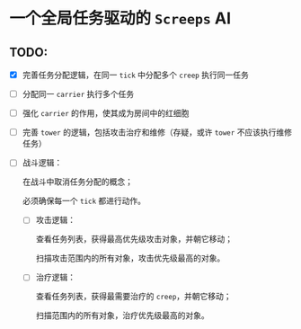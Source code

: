 # 一个全局任务驱动的 `Screeps` AI

## TODO:

- [x] 完善任务分配逻辑，在同一 `tick` 中分配多个 `creep` 执行同一任务

- [ ] 分配同一 `carrier` 执行多个任务

- [ ] 强化 `carrier` 的作用，使其成为房间中的红细胞

- [ ] 完善 `tower` 的逻辑，包括攻击治疗和维修（存疑，或许 `tower` 不应该执行维修任务）

- [ ] 战斗逻辑：

  在战斗中取消任务分配的概念；

  必须确保每一个 `tick` 都进行动作。

  - [ ] 攻击逻辑：

    查看任务列表，获得最高优先级攻击对象，并朝它移动；

    扫描攻击范围内的所有对象，攻击优先级最高的对象。

  - [ ] 治疗逻辑：

    查看任务列表，获得最需要治疗的 `creep`，并朝它移动；

    扫描范围内的所有对象，治疗优先级最高的对象。
